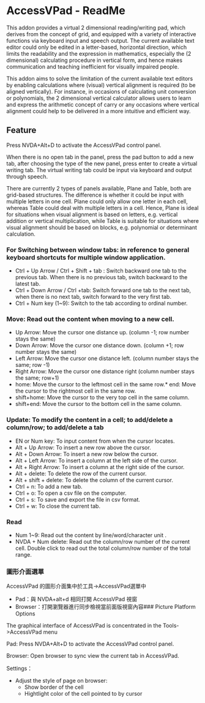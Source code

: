 # AccessVPad - ReadMe

This addon provides a virtual 2 dimensional reading/writing pad, which derives from the concept of grid, and equipped with a variety of interactive functions via keyboard input and speech output. The current available text editor could only be edited in a letter-based, horizontal direction, which limits the readability and the expression in mathematics, especially the (2 dimensional) calculating procedure in vertical form, and hence makes communication and teaching inefficient for visually impaired people.

This addon aims to solve the limitation of the current available text editors by enabling calculations where (visual) vertical alignment is required (to be aligned vertically). For instance, in occasions of calculating unit conversion or polynomials, the 2 dimensional vertical calculator allows users to learn and express the arithmetic concept of carry or any occasions where vertical alignment could help to be delivered in a more intuitive and efficient way.

## Feature

Press NVDA+Alt+D to activate the AccessVPad control panel.

When there is no open tab in the panel, press the pad button to add a new tab, after choosing the type of the new panel, press enter to create a virtual writing tab. The virtual writing tab could be input via keyboard and output through speech.

There are currently 2 types of panels available, Plane and Table, both are grid-based structures. The difference is whether it could be input with multiple letters in one cell. Plane could only allow one letter in each cell, whereas Table could deal with multiple letters in a cell. Hence, Plane is ideal for situations when visual alignment is based on letters, e.g. vertical addition or vertical multiplication, while Table is suitable for situations where visual alignment should be based on blocks, e.g. polynomial or determinant calculation.

### For Switching between window tabs: in reference to general keyboard shortcuts for multiple window application.

*	Ctrl + Up Arrow / Ctrl + Shift + tab : Switch backward one tab to the previous tab. When there is no previous tab, switch backward to the latest tab.
*	Ctrl + Down Arrow / Ctrl +tab: Switch forward one tab to the next tab, when there is no next tab, switch forward to the very first tab.
*	Ctrl + Num key (1~9): Switch to the tab according to ordinal number.

### Move: Read out the content when moving to a new cell.

*	Up Arrow: Move the cursor one distance up. (column -1; row number stays the same)
*	Down Arrow: Move the cursor one distance down. (column +1; row number stays the same)
*	Left Arrow: Move the cursor one distance left. (column number stays the same; row -1)
*	Right Arrow: Move the cursor one distance right (column number stays the same; row+1)
*	home: Move the cursor to the leftmost cell in the same row.* end: Move the cursor to the rightmost cell in the same row.
*	shift+home: Move the cursor to the very top cell in the same column.
*	shift+end: Move the cursor to the bottom cell in the same column.

### Update: To modify the content in a cell; to add/delete a column/row; to add/delete a tab

*	EN or Num key: To input content from when the cursor locates.
*	Alt + Up Arrow: To insert a new row above the cursor.
*	Alt + Down Arrow: To insert a new row below the cursor.
*	Alt + Left Arrow: To insert a column at the left side of the cursor.
*	Alt + Right Arrow: To insert a column at the right side of the cursor.
*	Alt + delete: To delete the row of the current cursor.
*	Alt + shift + delete: To delete the column of the current cursor.
*	Ctrl + n: To add a new tab.
*	Ctrl + o: To open a csv file on the computer.
*	Ctrl + s: To save and export the file in csv format.
*	Ctrl + w: To close the current tab.

### Read

*	Num 1~9: Read out the content by line/word/character unit .
*	NVDA + Num delete: Read out the column/row number of the current cell. Double click to read out the total column/row number of the total range.

### 圖形介面選單
AccessVPad 的圖形介面集中於工具->AccessVPad選單中
* Pad：與 NVDA+alt+d 相同打開 AccessVPad 視窗
* Browser：打開瀏覽器進行同步檢視當前面版視窗內容### Picture Platform Options

The graphical interface of AccessVPad is concentrated in the Tools->AccessVPad menu

Pad: Press NVDA+Alt+D to activate the AccessVPad control panel.

Browser: Open browser to sync view the current tab in AccessVPad.

 Settings：

*	Adjust the style of page on browser:
	*	Show border of the cell
	*	Hightlight color of the cell pointed to by cursor
